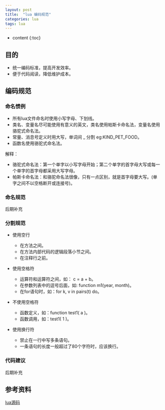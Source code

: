 ```yaml
---
layout: post
title:  "lua 编码规范"
categories: lua
tags: lua
---
```


* content
{:toc}

## 目的

+ 统一编码标准，提高开发效率。
+ 便于代码阅读，降低维护成本。

## 编码规范

### 命名惯例

+ 所有lua文件命名时使用小写字母、下划线。
+ 类名、变量名尽可能使用有意义的英文，类名使用帕斯卡命名法，变量名使用骆驼式命名法。
+ 常量、消息号定义时用大写，单词间 _ 分割  eg:KIND_PET_FOOD。
+ 函数名使用骆驼式命名法。

解释：

+ 骆驼式命名法：第一个单字以小写字母开始；第二个单字的首字母大写或每一个单字的首字母都采用大写字母。
+ 帕斯卡命名法：和骆驼命名法很像，只有一点区别，就是首字母要大写。(单字之间不以空格断开或连接号)。


### 命名规范

后期补充

### 分割规范

+ 使用空行
	+ 在方法之间。
	+ 在方法内部代码的逻辑段落小节之间。
	+ 在注释行之前。

+ 使用空格符
	+ 运算符和运算符之间，如： c = a + b。
	+ 在参数列表中的逗号后面，如: function m1(year, month)。
	+ 在for语句时，如：for k, v in pairs(t) do。
	
+ 不使用空格符
	+ 函数定义，如：function test1( a )。
	+ 函数调用，如：test1( 1 )。
	
+ 使用换行符
	+ 禁止在一行中写多条语句。
	+ 一条语句的长度一般超过了80个字符时，应该换行。

### 代码建议

后期补充

## 参考资料

[lua源码](https://github.com/lua/lua)
